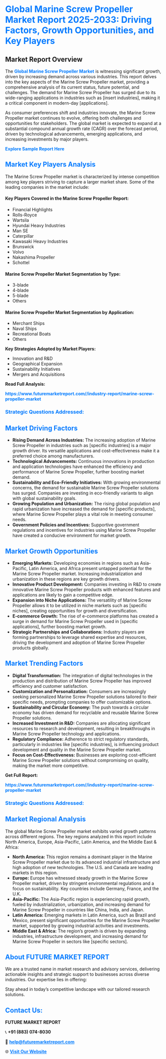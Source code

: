 <h1 style="color: #007BFF;">Global Marine Screw Propeller Market Report 2025-2033: Driving Factors, Growth Opportunities, and Key Players</h1>

<section id="overview">
<h2>Market Report Overview</h2>
<p>The <a href="https://www.futuremarketreport.com//industry-report/marine-screw-propeller-market" style="color: #007BFF; text-decoration: none;"><strong>Global Marine Screw Propeller Market</strong></a> is witnessing significant growth, driven by increasing demand across various industries. This report delves into the key aspects of the Marine Screw Propeller market, providing a comprehensive analysis of its current status, future potential, and challenges. The demand for Marine Screw Propeller has surged due to its wide-ranging applications in industries such as [insert industries], making it a critical component in modern-day [applications].</p>
<p>As consumer preferences shift and industries innovate, the Marine Screw Propeller market continues to evolve, offering both challenges and opportunities for stakeholders. The global market is expected to expand at a substantial compound annual growth rate (CAGR) over the forecast period, driven by technological advancements, emerging applications, and increasing investments by major players.</p>
</section>

<section id="overview">
<p><a href="https://www.futuremarketreport.com//request-sample/reportId=57758" style="color: #007BFF; text-decoration: none;"><strong>Explore Sample Report Here</strong></a></p>
</section>

<section id="key-players">
<h2 style="color: #007BFF;">Market Key Players Analysis</h2>
<p>The Marine Screw Propeller market is characterized by intense competition among key players striving to capture a larger market share. Some of the leading companies in the market include:</p>
<h4>Key Players Covered in the Marine Screw Propeller Report:</h4>
<ul><li>Financial Highlights</li><li>Rolls-Royce</li><li>Wartsila</li><li>Hyundai Heavy Industries</li><li>Man SE</li><li>Caterpillar</li><li>Kawasaki Heavy Industries</li><li>Brunswick</li><li>Volvo</li><li>Nakashima Propeller</li><li>Schottel</li></ul>
<h4>Marine Screw Propeller Market Segmentation by Type:</h4>
<ul><li>3-blade</li><li>4-blade</li><li>5-blade</li><li>Others</li></ul>

<h4>Marine Screw Propeller Market Segmentation by Application:</h4>
<ul><li>Merchant Ships</li><li>Naval Ships</li><li>Recreational Boats</li><li>Others</li></ul>
<p><strong>Key Strategies Adopted by Market Players:</strong></p>
<ul>
<li>Innovation and R&D</li>
<li>Geographical Expansion</li>
<li>Sustainability Initiatives</li>
<li>Mergers and Acquisitions</li>
</ul>
</section>

<section>
<p><strong>Read Full Analysis: </strong></p><a href="https://www.futuremarketreport.com//industry-report/marine-screw-propeller-market" style="color: #007BFF; text-decoration: none;"><strong>https://www.futuremarketreport.com//industry-report/marine-screw-propeller-market</strong></a>
<h3 style="color: #007BFF;">Strategic Questions Addressed:</h3>
</section>

<section id="driving-factors">
<h2 style="color: #007BFF;">Market Driving Factors</h2>
<ul>
<li><strong>Rising Demand Across Industries:</strong> The increasing adoption of Marine Screw Propeller in industries such as [specific industries] is a major growth driver. Its versatile applications and cost-effectiveness make it a preferred choice among manufacturers.</li>
<li><strong>Technological Advancements:</strong> Continuous innovations in production and application technologies have enhanced the efficiency and performance of Marine Screw Propeller, further boosting market demand.</li>
<li><strong>Sustainability and Eco-Friendly Initiatives:</strong> With growing environmental concerns, the demand for sustainable Marine Screw Propeller solutions has surged. Companies are investing in eco-friendly variants to align with global sustainability goals.</li>
<li><strong>Growing Population and Urbanization:</strong> The rising global population and rapid urbanization have increased the demand for [specific products], where Marine Screw Propeller plays a vital role in meeting consumer needs.</li>
<li><strong>Government Policies and Incentives:</strong> Supportive government regulations and incentives for industries using Marine Screw Propeller have created a conducive environment for market growth.</li>
</ul>
</section>

<section id="growth-opportunities">
<h2 style="color: #007BFF;">Market Growth Opportunities</h2>
<ul>
<li><strong>Emerging Markets:</strong> Developing economies in regions such as Asia-Pacific, Latin America, and Africa present untapped potential for the Marine Screw Propeller market. Increasing industrialization and urbanization in these regions are key growth drivers.</li>
<li><strong>Innovative Product Development:</strong> Companies investing in R&D to create innovative Marine Screw Propeller products with enhanced features and applications are likely to gain a competitive edge.</li>
<li><strong>Expansion into Niche Applications:</strong> The versatility of Marine Screw Propeller allows it to be utilized in niche markets such as [specific niches], creating opportunities for growth and diversification.</li>
<li><strong>E-commerce Growth:</strong> The rise of e-commerce platforms has created a surge in demand for Marine Screw Propeller used in [specific applications], further boosting market growth.</li>
<li><strong>Strategic Partnerships and Collaborations:</strong> Industry players are forming partnerships to leverage shared expertise and resources, driving the development and adoption of Marine Screw Propeller products globally.</li>
</ul>
</section>

<section id="trending-factors">
<h2 style="color: #007BFF;">Market Trending Factors</h2>
<ul>
<li><strong>Digital Transformation:</strong> The integration of digital technologies in the production and distribution of Marine Screw Propeller has improved efficiency and customer satisfaction.</li>
<li><strong>Customization and Personalization:</strong> Consumers are increasingly seeking personalized Marine Screw Propeller solutions tailored to their specific needs, prompting companies to offer customizable options.</li>
<li><strong>Sustainability and Circular Economy:</strong> The push towards a circular economy has driven demand for recyclable and reusable Marine Screw Propeller solutions.</li>
<li><strong>Increased Investment in R&D:</strong> Companies are allocating significant resources to research and development, resulting in breakthroughs in Marine Screw Propeller technology and applications.</li>
<li><strong>Regulatory Compliance:</strong> Adherence to strict regulatory standards, particularly in industries like [specific industries], is influencing product development and quality in the Marine Screw Propeller market.</li>
<li><strong>Focus on Cost-Effectiveness:</strong> Businesses are exploring cost-efficient Marine Screw Propeller solutions without compromising on quality, making the market more competitive.</li>
</ul>
</section>

<section>
<p><strong>Get Full Report: </strong></p><a href="https://www.futuremarketreport.com//industry-report/marine-screw-propeller-market" style="color: #007BFF; text-decoration: none;"><strong>https://www.futuremarketreport.com//industry-report/marine-screw-propeller-market</strong></a>
<h3 style="color: #007BFF;">Strategic Questions Addressed:</h3>
</section>


<section id="regional-analysis">
<h2 style="color: #007BFF;">Market Regional Analysis</h2>
<p>The global Marine Screw Propeller market exhibits varied growth patterns across different regions. The key regions analyzed in this report include North America, Europe, Asia-Pacific, Latin America, and the Middle East & Africa:</p>
<ul>
<li><strong>North America:</strong> This region remains a dominant player in the Marine Screw Propeller market due to its advanced industrial infrastructure and high adoption of new technologies. The U.S. and Canada are leading markets in this region.</li>
<li><strong>Europe:</strong> Europe has witnessed steady growth in the Marine Screw Propeller market, driven by stringent environmental regulations and a focus on sustainability. Key countries include Germany, France, and the U.K.</li>
<li><strong>Asia-Pacific:</strong> The Asia-Pacific region is experiencing rapid growth, fueled by industrialization, urbanization, and increasing demand for Marine Screw Propeller in countries like China, India, and Japan.</li>
<li><strong>Latin America:</strong> Emerging markets in Latin America, such as Brazil and Mexico, present significant opportunities for the Marine Screw Propeller market, supported by growing industrial activities and investments.</li>
<li><strong>Middle East & Africa:</strong> The region’s growth is driven by expanding industries, infrastructure development, and increasing demand for Marine Screw Propeller in sectors like [specific sectors].</li>
</ul>
</section>

<footer>
<h2 style="color: #007BFF;">About FUTURE MARKET REPORT</h2>
<p>We are a trusted name in market research and advisory services, delivering actionable insights and strategic support to businesses across diverse industries. Our expertise lies in offering:</p>

<p>Stay ahead in today’s competitive landscape with our tailored research solutions.</p>

<h2 style="color: #007BFF;">Contact Us:</h2>
<p><strong>FUTURE MARKET REPORT</strong></p>
<p>📞 <strong>+91 (883) 074-8030</strong></p>
<p>📧 <strong><a href="mailto:help@futuremarketreport.com" style="color: #007BFF;">help@futuremarketreport.com</a></strong></p>
<p>🌐 <strong><a href="https://www.futuremarketreport.com/" style="color: #007BFF;">Visit Our Website</a></strong></p>
</footer>